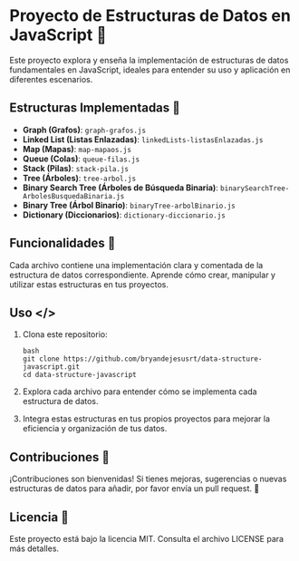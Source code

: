 # Proyecto de Estructuras de Datos en JavaScript 🌟

Este proyecto explora y enseña la implementación de estructuras de datos fundamentales en JavaScript, ideales para entender su uso y aplicación en diferentes escenarios.

## Estructuras Implementadas 🧃

- **Graph (Grafos)**: `graph-grafos.js`
- **Linked List (Listas Enlazadas)**: `linkedLists-listasEnlazadas.js`
- **Map (Mapas)**: `map-mapaos.js`
- **Queue (Colas)**: `queue-filas.js`
- **Stack (Pilas)**: `stack-pila.js`
- **Tree (Árboles)**: `tree-arbol.js`
- **Binary Search Tree (Árboles de Búsqueda Binaria)**: `binarySearchTree-ArbolesBusquedaBinaria.js`
- **Binary Tree (Árbol Binario)**: `binaryTree-arbolBinario.js`
- **Dictionary (Diccionarios)**: `dictionary-diccionario.js`

## Funcionalidades 🎢

Cada archivo contiene una implementación clara y comentada de la estructura de datos correspondiente. Aprende cómo crear, manipular y utilizar estas estructuras en tus proyectos.

## Uso </>

1. Clona este repositorio:

       bash
       git clone https://github.com/bryandejesusrt/data-structure-javascript.git
       cd data-structure-javascript
   
3. Explora cada archivo para entender cómo se implementa cada estructura de datos.
4. Integra estas estructuras en tus propios proyectos para mejorar la eficiencia y organización de tus datos.



## Contribuciones 🤝
¡Contribuciones son bienvenidas! Si tienes mejoras, sugerencias o nuevas estructuras de datos para añadir, por favor envía un pull request. 🤝

## Licencia 🪪
Este proyecto está bajo la licencia MIT. Consulta el archivo LICENSE para más detalles.

